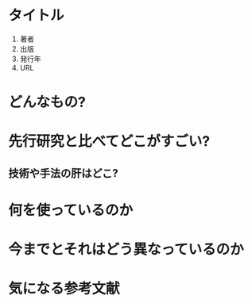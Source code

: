 # タイトル
1. 著者
2. 出版
3. 発行年
4. URL

# どんなもの?

# 先行研究と比べてどこがすごい?

## 技術や手法の肝はどこ?

# 何を使っているのか

# 今までとそれはどう異なっているのか

# 気になる参考文献
